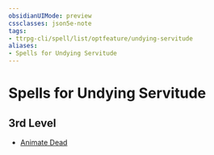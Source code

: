 ```yaml
---
obsidianUIMode: preview
cssclasses: json5e-note
tags:
- ttrpg-cli/spell/list/optfeature/undying-servitude
aliases:
- Spells for Undying Servitude
---
```

# Spells for Undying Servitude

## 3rd Level

- [Animate Dead](/3-Mechanics/CLI/spells/animate-dead-xphb.md "XPHB")